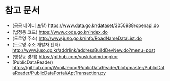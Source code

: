 # 참고 문서

- (공공 데이터 포탈) https://www.data.go.kr/dataset/3050988/openapi.do
- (법정동 코드) https://www.code.go.kr/index.do
- (도로명 주소) http://www.juso.go.kr/info/RoadNameDataList.do
- (도로명 주소 개발자 센터) http://www.juso.go.kr/addrlink/addressBuildDevNew.do?menu=post
- (행정동 경계) https://github.com/vuski/admdongkor
- (PublicDataReader) https://github.com/WooilJeong/PublicDataReader/blob/master/PublicDataReader/PublicDataPortal/AptTransaction.py


